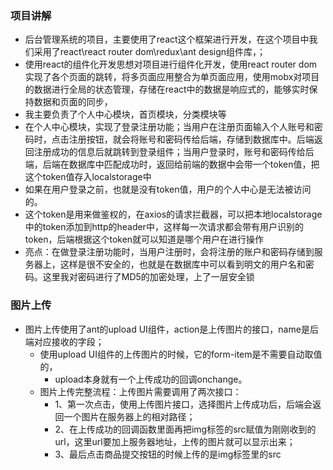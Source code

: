 ### 项目讲解
- 后台管理系统的项目，主要使用了react这个框架进行开发，在这个项目中我们采用了react\react router dom\redux\ant design组件库，；
- 使用react的组件化开发思想对项目进行组件化开发，使用react router dom实现了各个页面的跳转，将多页面应用整合为单页面应用，使用mobx对项目的数据进行全局的状态管理，存储在react中的数据是响应式的，能够实时保持数据和页面的同步，
- 我主要负责了个人中心模块，首页模块，分类模块等
- 在个人中心模块，实现了登录注册功能；当用户在注册页面输入个人账号和密码时，点击注册按钮，就会将账号和密码传给后端，存储到数据库中。后端返回注册成功的信息后就跳转到登录组件；当用户登录时，账号和密码传给后端，后端在数据库中匹配成功时，返回给前端的数据中会带一个token值，把这个token值存入localstorage中
- 如果在用户登录之前，也就是没有token值，用户的个人中心是无法被访问的。
- 这个token是用来做鉴权的，在axios的请求拦截器，可以把本地localstorage中的token添加到http的header中，这样每一次请求都会带有用户识别的token，后端根据这个token就可以知道是哪个用户在进行操作
- 亮点：在做登录注册功能时，当用户注册时，会将注册的账户和密码存储到服务器上，这样是很不安全的，也就是在数据库中可以看到明文的用户名和密码。这里我对密码进行了MD5的加密处理，上了一层安全锁
  
### 图片上传
- 图片上传使用了ant的upload UI组件，action是上传图片的接口，name是后端对应接收的字段；
  - 使用upload UI组件的上传图片的时候，它的form-item是不需要自动取值的，
    - upload本身就有一个上传成功的回调onchange。
  - 图片上传完整流程：上传图片需要调用了两次接口：
    - 1、第一次点击，使用上传图片接口，选择图片上传成功后，后端会返回一个图片在服务器上的相对路径；
    - 2、在上传成功的回调函数里面再把img标签的src赋值为刚刚收到的url，这里url要加上服务器地址，上传的图片就可以显示出来；
    - 3、最后点击商品提交按钮的时候上传的是img标签里的src